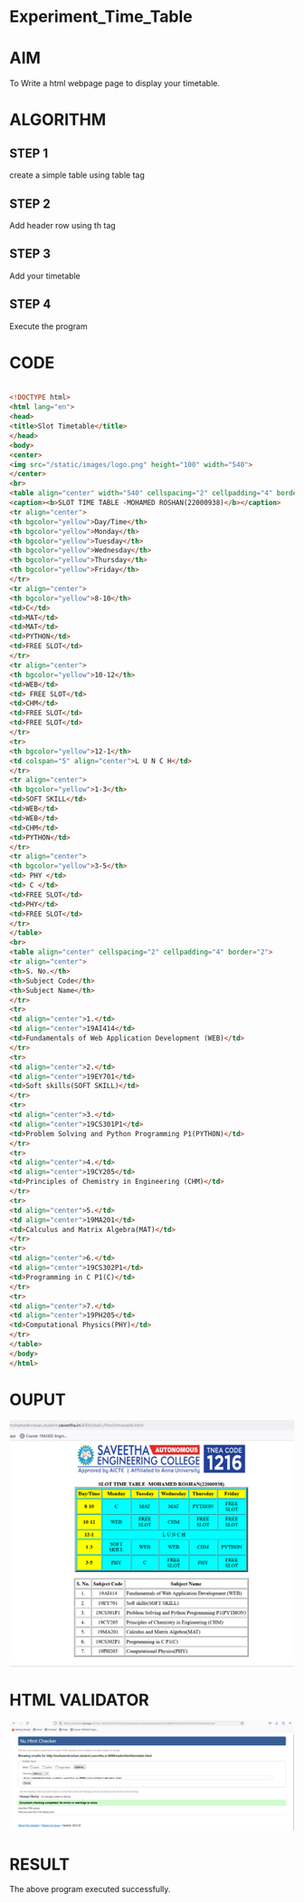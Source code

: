 # Experiment_Time_Table

# AIM
To Write a html webpage page to display your timetable.

# ALGORITHM
## STEP 1
create a simple table using table tag
## STEP 2
Add header row using th tag
## STEP 3
Add your timetable
## STEP 4
Execute the program

# CODE

```html

<!DOCTYPE html>
<html lang="en">
<head>
<title>Slot Timetable</title>
</head>
<body>
<center>
<img src="/static/images/logo.png" height="100" width="540">
</center>
<br>
<table align="center" width="540" cellspacing="2" cellpadding="4" border="5" bgcolor="cyan">
<caption><b>SLOT TIME TABLE -MOHAMED ROSHAN(22000938)</b></caption>
<tr align="center">
<th bgcolor="yellow">Day/Time</th>
<th bgcolor="yellow">Monday</th>
<th bgcolor="yellow">Tuesday</th>
<th bgcolor="yellow">Wednesday</th>
<th bgcolor="yellow">Thursday</th>
<th bgcolor="yellow">Friday</th>
</tr>
<tr align="center">
<th bgcolor="yellow">8-10</th>
<td>C</td>
<td>MAT</td>
<td>MAT</td>
<td>PYTHON</td>
<td>FREE SLOT</td>
</tr>
<tr align="center">
<th bgcolor="yellow">10-12</th>
<td>WEB</td>
<td> FREE SLOT</td>
<td>CHM</td>
<td>FREE SLOT</td>
<td>FREE SLOT</td>
</tr>
<tr>
<th bgcolor="yellow">12-1</th>
<td colspan="5" align="center">L U N C H</td>
</tr>
<tr align="center">
<th bgcolor="yellow">1-3</th>
<td>SOFT SKILL</td>
<td>WEB</td>
<td>WEB</td>
<td>CHM</td>
<td>PYTHON</td>
</tr>
<tr align="center">
<th bgcolor="yellow">3-5</th>
<td> PHY </td>
<td> C </td>
<td>FREE SLOT</td>
<td>PHY</td>
<td>FREE SLOT</td>
</tr>
</table>
<br>
<table align="center" cellspacing="2" cellpadding="4" border="2">
<tr align="center">
<th>S. No.</th>
<th>Subject Code</th>
<th>Subject Name</th>
</tr>
<tr>
<td align="center">1.</td>
<td align="center">19AI414</td>
<td>Fundamentals of Web Application Development (WEB)</td>
</tr>
<tr>
<td align="center">2.</td>
<td align="center">19EY701</td>
<td>Soft skills(SOFT SKILL)</td>
</tr>
<tr>
<td align="center">3.</td>
<td align="center">19CS301P1</td>
<td>Problem Solving and Python Programming P1(PYTHON)</td>
</tr>
<tr>
<td align="center">4.</td>
<td align="center">19CY205</td>
<td>Principles of Chemistry in Engineering (CHM)</td>
</tr>
<tr>
<td align="center">5.</td>
<td align="center">19MA201</td>
<td>Calculus and Matrix Algebra(MAT)</td>
</tr>
<tr>
<td align="center">6.</td>
<td align="center">19CS302P1</td>
<td>Programming in C P1(C)</td>
</tr>
<tr>
<td align="center">7.</td>
<td align="center">19PH205</td>
<td>Computational Physics(PHY)</td>
</tr>
</table>
</body>
</html>
```
# OUPUT
![OUTPUT](./out3.png)
# HTML VALIDATOR
![OUTPUT](./valout3.png)
# RESULT 
The above program executed successfully.
